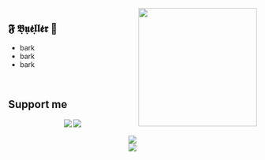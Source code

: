 <img align="right" width="240" src="https://images.squarespace-cdn.com/content/v1/5e1e8a13e8a3102d5c82d1b1/1592952829129-1QLL6LT3G8RGKI5G4WTL/ferris-bueller1.jpg?format=1000w" />
<h2>𝕱 𝕭̣𝖚̣𝖊̇𝖑̣𝖑̇𝖊̇𝖗 🌹</h2>
<ul>
<li>bark</li>
<li>bark</li>
 <li>bark</li>
</ul>

<br>

<h2>Support me</h2>

<p align="center">
<a href="https://paypal.me/" alt="Paypal"><img src="https://img.shields.io/badge/PayPal-support-blue.svg?logo=paypal"></a>
<a href="https://www.patreon.com/" alt="Patreon"><img src="https://img.shields.io/badge/Patreon-support-red.svg?logo=patreon"></a>
</p>

<div align="center">
  <img src="https://github-readme-stats.vercel.app/api?username=teelrabbit&include_all_commits=true&theme=highcontrast&show_icons=true&count_private=true">
  <br />
  <img src="https://github-readme-stats.vercel.app/api/top-langs/?username=teelrabbit&langs_count=10&hide=html,css,makefile,batchfile&theme=highcontrast">
</div>
